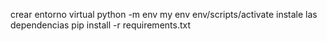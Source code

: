crear entorno virtual
python -m env my env
env/scripts/activate
instale las dependencias
pip install -r requirements.txt

